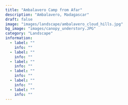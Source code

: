 ```yaml
---
title: "Ambalavero Camp from Afar"
description: "Ambalavero, Madagascar"
draft: false
image: "images/landscape/ambalavero_cloud_hills.jpg"
bg_image: "images/canopy_understory.JPG"
category: "Landscape"
information:
  - label: ""
    info: ""
  - label: ""
    info: ""
  - label: ""
    info: ""
  - label: ""
    info: ""
  - label: ""
    info: ""
  - label: ""
    info: ""
---
```

